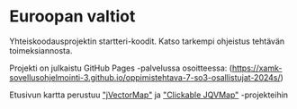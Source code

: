 # Euroopan valtiot

Yhteiskoodausprojektin startteri-koodit. Katso tarkempi ohjeistus tehtävän toimeksiannosta.

Projekti on julkaistu GitHub Pages -palvelussa osoitteessa: (https://xamk-sovellusohjelmointi-3.github.io/oppimistehtava-7-so3-osallistujat-2024s/)

Etusivun kartta perustuu ["jVectorMap"](https://jvectormap.com/) ja ["Clickable JQVMap"](https://www.10bestdesign.com/jqvmap/) -projekteihin
